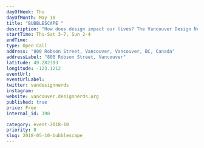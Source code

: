 ```yaml
---
dayOfWeek: Thu
dayOfMonth: May 10
title: "BUBBLESCAPE "
description: "How does design impact our lives? The Vancouver Design Nerds and Frida&Frank believe that designed public spaces of play, curiosity and conversations about the issues we care about can have big impact! Visit Bubblescape at Robson Square for 5 days of pop-up experiences. Our daily programming partners will enliven our inflatable bubble spaces, showing you first hand how they use design to create impact. Plus surprise activities and guests to be announced. Watch the nerds on Facebook, Twitter and Instagram as we reveal our BIG plans for VDW!<br> <br> Sponsored by VIVA Vancouver <br> VIVA Vancouver is a program that transforms road spaces into vibrant people spaces.<br> In collaboration with community groups, local businesses, and regional partners, VIVA facilitates short- and long-term street closures, creating public spaces for walking, lounging, and lunching."
startTime: Thu-Sat 3-7, Sun 2-4
endTime: 
type: Open Call
address: "800 Robson Street, Vancouver, Vancouver, BC, Canada"
addressLabel: "800 Robson Street, Vancouver"
latitude: 49.282393
longitude: -123.1212
eventUrl: 
eventUrlLabel: 
twitter: vandesignnerds
instagram: 
website: vancouver.designnerds.org
published: true
price: Free
internal_id: 398

category: event-2018-10
priority: 0
slug: 2018-05-10-bubblescape_
---
```

